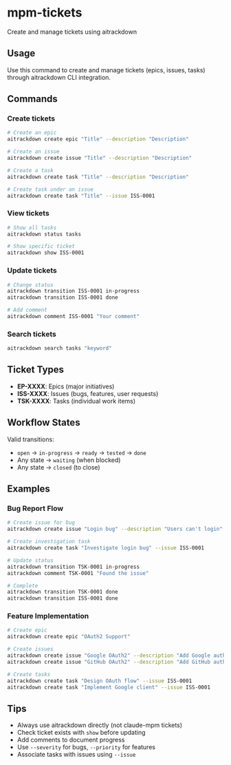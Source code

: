 # mpm-tickets

Create and manage tickets using aitrackdown

## Usage

Use this command to create and manage tickets (epics, issues, tasks) through aitrackdown CLI integration.

## Commands

### Create tickets
```bash
# Create an epic
aitrackdown create epic "Title" --description "Description"

# Create an issue  
aitrackdown create issue "Title" --description "Description"

# Create a task
aitrackdown create task "Title" --description "Description"

# Create task under an issue
aitrackdown create task "Title" --issue ISS-0001
```

### View tickets
```bash
# Show all tasks
aitrackdown status tasks

# Show specific ticket
aitrackdown show ISS-0001
```

### Update tickets
```bash
# Change status
aitrackdown transition ISS-0001 in-progress
aitrackdown transition ISS-0001 done

# Add comment
aitrackdown comment ISS-0001 "Your comment"
```

### Search tickets
```bash
aitrackdown search tasks "keyword"
```

## Ticket Types

- **EP-XXXX**: Epics (major initiatives)
- **ISS-XXXX**: Issues (bugs, features, user requests)  
- **TSK-XXXX**: Tasks (individual work items)

## Workflow States

Valid transitions:
- `open` → `in-progress` → `ready` → `tested` → `done`
- Any state → `waiting` (when blocked)
- Any state → `closed` (to close)

## Examples

### Bug Report Flow
```bash
# Create issue for bug
aitrackdown create issue "Login bug" --description "Users can't login" --severity high

# Create investigation task
aitrackdown create task "Investigate login bug" --issue ISS-0001

# Update status
aitrackdown transition TSK-0001 in-progress
aitrackdown comment TSK-0001 "Found the issue"

# Complete
aitrackdown transition TSK-0001 done
aitrackdown transition ISS-0001 done
```

### Feature Implementation
```bash
# Create epic
aitrackdown create epic "OAuth2 Support"

# Create issues
aitrackdown create issue "Google OAuth2" --description "Add Google auth"
aitrackdown create issue "GitHub OAuth2" --description "Add GitHub auth"

# Create tasks
aitrackdown create task "Design OAuth flow" --issue ISS-0001
aitrackdown create task "Implement Google client" --issue ISS-0001
```

## Tips

- Always use aitrackdown directly (not claude-mpm tickets)
- Check ticket exists with `show` before updating
- Add comments to document progress
- Use `--severity` for bugs, `--priority` for features
- Associate tasks with issues using `--issue`
